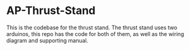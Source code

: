 # AP-Thrust-Stand
This is the codebase for the thrust stand. The thrust stand uses two arduinos, this repo has the code for both of them, as well as the wiring diagram and supporting manual. 
